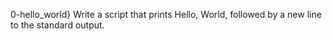 0-hello_world} Write a script that prints Hello, World, followed by a new line to the standard output.